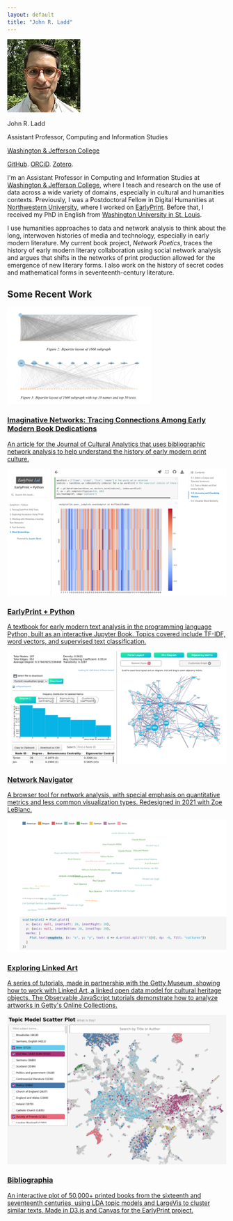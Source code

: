 ```yaml
---
layout: default 
title: "John R. Ladd"
---
```


<main class="site f4 ph4 avenir lh-copy">

<section class="cf center w-100 w-80-ns pa2 pr4 f4-ns f5">
  <div class="fl tc w-100 w-25-l mt4 mr4 f5">
  <img class="br-100 pa1 ba b--black-10 h6 w6" src="images/ladd.jpg" alt="avatar">
  <p class="f4 b">John R. Ladd</p>
  <p>Assistant Professor, Computing and Information Studies</p>
  <p><a href="https://www.washjeff.edu/person/john-ladd/" class="link green dim" target="_blank">Washington & Jefferson College</a></p>
  <p><a href="https://github.com/jrladd" class="link green dim" target="_blank">GitHub</a>. <a href="https://orcid.org/0000-0002-5440-062X" class="link green dim" target="_blank">ORCiD</a>. <a href="https://zotero.org/johnrobertladd" class="link green dim" target="_blank">Zotero</a>.</p>
  </div>
  <div class="fl measure">
  <p>
  I'm an Assistant Professor in Computing and Information Studies at <a href="https://www.washjeff.edu/programs/computing-and-information-studies-cis/" target="_blank" class="link green dim">Washington & Jefferson College</a>, where I teach and research on the use of data across a wide variety of domains, especially in cultural and humanities contexts. Previously, I was a Postdoctoral Fellow in Digital Humanities at <a class="link green dim" href="https://humanities.northwestern.edu/about/people/postdoctoral-fellows-here-program/index.html">Northwestern University</a>, where I worked on <a href="https://earlyprint.org" target="_blank" class="link green dim">EarlyPrint</a>. Before that, I received my PhD in English from <a class="link green dim" href="https://english.wustl.edu/">Washington University in St. Louis</a>.
  </p>

  <p>
  I use humanities approaches to data and network analysis to think about the long, interwoven histories of media and technology, especially in early modern literature. My current book project, <em>Network Poetics</em>, traces the history of early modern literary collaboration using social network analysis and argues that shifts in the networks of print production allowed for the emergence of new literary forms. I also work on the history of secret codes and mathematical forms in seventeenth-century literature.
  </p>

  </div>
</section>
<section class="mw7 center">
  <h2 class="w-100 tc fw1 ph3 ph0-l">Some Recent Work</h2>
  <article class="shadow-4 bt ba br2 b--black-20 mv3 pa2">
    <a class="db pv4 ph3 ph0-l no-underline black dim" href="https://culturalanalytics.org/article/21993-imaginative-networks-tracing-connec-tions-among-early-modern-book-dedi-cations" target="_blank">
      <div class="flex flex-column flex-row-ns">
        <div class="pr3-ns mb4 mb0-ns w-100 w-40-ns">
          <img src="images/gallery/imaginative_networks.png" class="db" alt="A visualization from the Imaginative Networks article showing two bipartite networks.">
        </div>
        <div class="w-100 w-60-ns pl3-ns">
          <h1 class="green f3 fw1 mt0 lh-title">Imaginative Networks: Tracing Connections Among Early Modern Book Dedications</h1>
          <p class="f6 f5-l lh-copy">An article for the Journal of Cultural Analytics that uses bibliographic network analysis to help understand the history of early modern print culture.</p>
        </div>
      </div>
    </a>
  </article>
  <article class="shadow-4 bt ba br2 b--black-20 mv3 pa2">
    <a class="db pv4 ph3 ph0-l no-underline black dim" href="https://earlyprint.org/jupyterbook" target="_blank">
      <div class="flex flex-column flex-row-ns">
        <div class="pr3-ns mb4 mb0-ns w-100 w-40-ns">
          <img src="images/gallery/2python.png" class="db" alt="A screenshot from a page of the Jupyter Book, showing a heatmap of word vectors.">
        </div>
        <div class="w-100 w-60-ns pl3-ns">
          <h1 class="green f3 fw1 mt0 lh-title">EarlyPrint + Python</h1>
          <p class="f6 f5-l lh-copy">A textbook for early modern text analysis in the programming language Python, built as an interactive Jupyter Book. Topics covered include TF-IDF, word vectors, and supervised text classification.</p>
        </div>
      </div>
    </a>
  </article>
  <article class="shadow-4 bt ba br2 b--black-20 mv3 pa2">
    <a class="db pv4 ph3 ph0-l no-underline black dim" href="https://networknavigator.jrladd.com" target="_blank">
      <div class="flex flex-column flex-row-ns">
        <div class="pr3-ns mb4 mb0-ns w-100 w-40-ns">
          <img src="images/gallery/4navigator.png" class="db" alt="A screenshot of Network Navigator, showing metrics and visualizations for a Game of Thrones network dataset.">
        </div>
        <div class="w-100 w-60-ns pl3-ns">
          <h1 class="green f3 fw1 mt0 lh-title">Network Navigator</h1>
          <p class="f6 f5-l lh-copy">
	  A browser tool for network analysis, with special emphasis on quantitative metrics and less common visualization types. Redesigned in 2021 with Zoe LeBlanc.
          </p>
        </div>
      </div>
    </a>
  </article>
  <article class="shadow-4 bt ba br2 b--black-20 mv3 pa2">
    <a class="db pv4 ph3 ph0-l no-underline black dim" href="https://observablehq.com/@jrladd/linked-art-1" target="_blank">
      <div class="flex flex-column flex-row-ns">
        <div class="pr3-ns mb4 mb0-ns w-100 w-40-ns">
          <img src="images/linkedart.png" class="db" alt="A screenshot of the third Linked Art tutorial, showing a scatterplot of works by artist and nationality.">
        </div>
        <div class="w-100 w-60-ns pl3-ns">
          <h1 class="green f3 fw1 mt0 lh-title">Exploring Linked Art</h1>
          <p class="f6 f5-l lh-copy">
	  A series of tutorials, made in partnership with the Getty Museum, showing how to work with Linked Art, a linked open data model for cultural heritage objects. The Observable JavaScript tutorials demonstrate how to analyze artworks in Getty's Online Collections.
          </p>
        </div>
      </div>
    </a>
  </article>
  <article class="shadow-4 bt ba br2 b--black-20 mv3 pa2">
    <a class="db pv4 ph3 ph0-l no-underline black dim" href="https://earlyprint.org/bibliographia" target="_blank">
      <div class="flex flex-column flex-row-ns">
        <div class="pr3-ns mb4 mb0-ns w-100 w-40-ns">
          <img src="images/gallery/5scatter.png" class="db" alt="A screenshot of EarlyPrint site, showing the clusters of texts in LargeVis.">
        </div>
        <div class="w-100 w-60-ns pl3-ns">
          <h1 class="green f3 fw1 mt0 lh-title">Bibliographia</h1>
          <p class="f6 f5-l lh-copy">An interactive plot of 50,000+ printed books from the sixteenth and seventeenth centuries, using LDA topic models and LargeVis to cluster similar texts. Made in D3.js and Canvas for the EarlyPrint project.</p>
        </div>
      </div>
    </a>
  </article>
</section>

</main>
